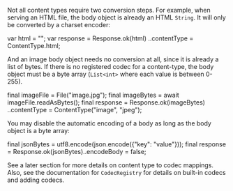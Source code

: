 Not all content types require two conversion steps. For example, when serving an HTML file, the body object is already an HTML  `String`. It will only be converted by a charset encoder:

var html = "<html></html>";
var response = Response.ok(html)
  ..contentType = ContentType.html;

And an image body object needs no conversion at all, since it is already a list of bytes. If there is no registered codec for a content-type, the body object must be a byte array (`List<int>`  where each value is between 0-255).

final imageFile = File("image.jpg");
final imageBytes = await imageFile.readAsBytes();
final response = Response.ok(imageBytes)
  ..contentType = ContentType("image", "jpeg");

You may disable the automatic encoding of a body as long as the body object is a byte array:

final jsonBytes = utf8.encode(json.encode({"key": "value"}));
final response = Response.ok(jsonBytes)..encodeBody = false;

See a later section for more details on content type to codec mappings. Also, see the documentation for  `CodecRegistry`  for details on built-in codecs and adding codecs.
<!--stackedit_data:
eyJoaXN0b3J5IjpbLTE3MzcxODQ0MTYsMjEwMjMwNzM2OF19
-->